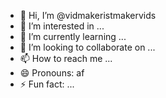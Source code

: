 - 👋 Hi, I’m @vidmakeristmakervids
- 👀 I’m interested in ...
- 🌱 I’m currently learning ...
- 💞️ I’m looking to collaborate on ...
- 📫 How to reach me ...
- 😄 Pronouns: af
- ⚡ Fun fact: ...

<!---
vidmakeristmakervids/vidmakeristmakervids is a ✨ special ✨ repository because its `README.md` (this file) appears on your GitHub profile.
You can click the Preview link to take a look at your changes.
--->
